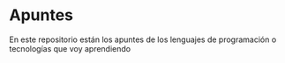 # Apuntes
En este repositorio están los apuntes de los lenguajes de programación o tecnologías que voy aprendiendo
